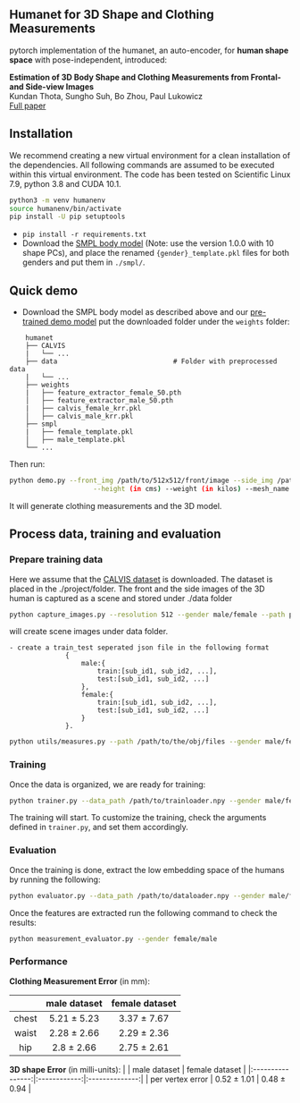 
## Humanet for 3D Shape and Clothing Measurements


pytorch implementation of the humanet, an auto-encoder, for **human shape space** with pose-independent, introduced:

**Estimation of 3D Body Shape and Clothing Measurements from Frontal- and Side-view Images** <br>
Kundan Thota, Sungho Suh, Bo Zhou, Paul Lukowicz<br>
[Full paper](https://arxiv.org/pdf/2205.14347.pdf)

## Installation

We recommend creating a new virtual environment for a clean installation of the dependencies. All following commands are assumed to be executed within this virtual environment. The code has been tested on Scientific Linux 7.9, python 3.8 and CUDA 10.1.

```bash
python3 -m venv humanenv
source humanenv/bin/activate
pip install -U pip setuptools
```

- `pip install -r requirements.txt`
- Download the [SMPL body model](https://smpl.is.tue.mpg.de/) (Note: use the version 1.0.0 with 10 shape PCs), and place the renamed `{gender}_template.pkl` files for both genders and put them in `./smpl/`.
## Quick demo 

- Download the SMPL body model as described above and our [pre-trained demo model]() put the downloaded folder under the `weights` folder:

```
    humanet
    ├── CALVIS
    |   └── ...
    ├── data                             # Folder with preprocessed data
    |   └── ...
    ├── weights
    |   ├── feature_extractor_female_50.pth                
    │   ├── feature_extractor_male_50.pth  
    |   ├── calvis_female_krr.pkl                
    │   ├── calvis_male_krr.pkl  
    ├── smpl
    |   ├── female_template.pkl                  
    │   ├── male_template.pkl               
    └── ...
```

Then run:

```bash
python demo.py --front_img /path/to/512x512/front/image --side_img /path/to/512x512/side/image --gender male/female \
                     --height (in cms) --weight (in kilos) --mesh_name /name/for/the/model.obj  
```

It will generate clothing measurements and the 3D model.

## Process data, training and evaluation
### Prepare training data
Here we assume that the [CALVIS dataset](https://github.com/neoglez/calvis) is downloaded. The dataset is placed in the ./project/folder. The front and the side images of the 3D human is captured as a scene and stored under ./data folder
```bash
python capture_images.py --resolution 512 --gender male/female --path path/to/.obj files/in/CALVIS/folder
```
will create scene images under data folder.

    - create a train_test seperated json file in the following format
                  {
                      male:{
                          train:[sub_id1, sub_id2, ...],
                          test:[sub_id1, sub_id2, ...]
                      },
                      female:{
                          train:[sub_id1, sub_id2, ...],
                          test:[sub_id1, sub_id2, ...]
                      }
                  }.
    
```bash
python utils/measures.py --path /path/to/the/obj/files --gender male/female.
```

### Training

Once the data is organized, we are ready for training:

```bash
python trainer.py --data_path /path/to/trainloader.npy --gender male/female --loss bce
```
 
The training will start. To customize the training, check the arguments defined in `trainer.py`, and set them accordingly.


### Evaluation

Once the training is done, extract the low embedding space of the humans by running the following:

```bash
python evaluator.py --data_path /path/to/dataloader.npy --gender male/female --mode features 
```

Once the features are extracted run the following command to check the results:

```bash
python measurement_evaluator.py --gender female/male
```

### Performance

**Clothing Measurement Error** (in mm):

|       | male dataset | female dataset |
|:-----:|:------------:|:--------------:|
| chest |  5.21 ± 5.23 |   3.37 ± 7.67  |
| waist |  2.28 ± 2.66 |   2.29 ± 2.36  |
|  hip  |  2.8 ± 2.66  |   2.75 ± 2.61  |

**3D shape Error** (in milli-units):
|                  | male dataset | female dataset |
|:----------------:|:------------:|:--------------:|
| per vertex error |  0.52 ± 1.01 |   0.48 ± 0.94  | 
